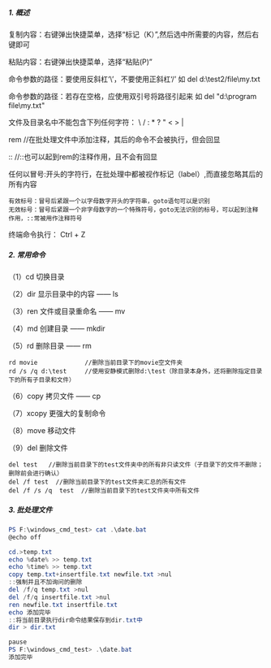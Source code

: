 ##### 1. 概述

复制内容：右键弹出快捷菜单，选择“标记（K）”,然后选中所需要的内容，然后右键即可

粘贴内容：右键弹出快捷菜单，选择“粘贴(P)”

命令参数的路径：要使用反斜杠‘\’，不要使用正斜杠‘/’   如  del d:\test2/file\my.txt

命令参数的路径：若存在空格，应使用双引号将路径引起来  如  del "d:\program file\my.txt"

文件及目录名中不能包含下列任何字符：  \ / : * ? " < > |

 rem	//在批处理文件中添加注释，其后的命令不会被执行，但会回显

::		//::也可以起到rem的注释作用，且不会有回显

任何以冒号:开头的字符行，在批处理中都被视作标记（label）,而直接忽略其后的所有内容

```
有效标号：冒号后紧跟一个以字母数字开头的字符串，goto语句可以是识别
无效标号：冒号后紧跟一个非字母数字的一个特殊符号，goto无法识别的标号，可以起到注释作用，::常被用作注释符号
```

终端命令执行： Ctrl + Z

##### 2. 常用命令

 （1）cd		切换目录

（2）dir		显示目录中的内容 —— ls

（3）ren	文件或目录重命名	—— mv

（4）md	创建目录	—— mkdir

（5）rd		删除目录	—— rm

```
rd movie             //删除当前目录下的movie空文件夹
rd /s /q d:\test     //使用安静模式删除d:\test（除目录本身外，还将删除指定目录下的所有子目录和文件）
```

（6）copy	拷贝文件 —— cp

（7）xcopy	更强大的复制命令

（8）move	移动文件

（9）del		删除文件

```
del test   //删除当前目录下的test文件夹中的所有非只读文件（子目录下的文件不删除；删除前会进行确认）
del /f test  //删除当前目录下的test文件夹汇总的所有文件
del /f /s /q  test  //删除当前目录下的test文件夹中所有文件
```

##### 3. 批处理文件

```powershell
PS F:\windows_cmd_test> cat .\date.bat
@echo off

cd.>temp.txt
echo %date% >> temp.txt
echo %time% >> temp.txt
copy temp.txt+insertfile.txt newfile.txt >nul
::强制并且不加询问的删除
del /f/q temp.txt >nul
del /f/q insertfile.txt >nul
ren newfile.txt insertfile.txt
echo 添加完毕
::将当前目录执行dir命令结果保存到dir.txt中
dir > dir.txt

pause
PS F:\windows_cmd_test> .\date.bat
添加完毕
```



